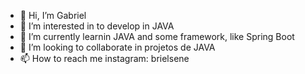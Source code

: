 - 👋 Hi, I’m Gabriel
- 👀 I’m interested in to develop in JAVA
- 🌱 I’m currently learnin JAVA and some framework, like Spring Boot
- 💞️ I’m looking to collaborate  in projetos de JAVA
- 📫 How to reach me 
instagram: brielsene
<!---
brielsene/brielsene is a ✨ special ✨ repository because its `README.md` (this file) appears on your GitHub profile.
You can click the Preview link to take a look at your changes.
--->

